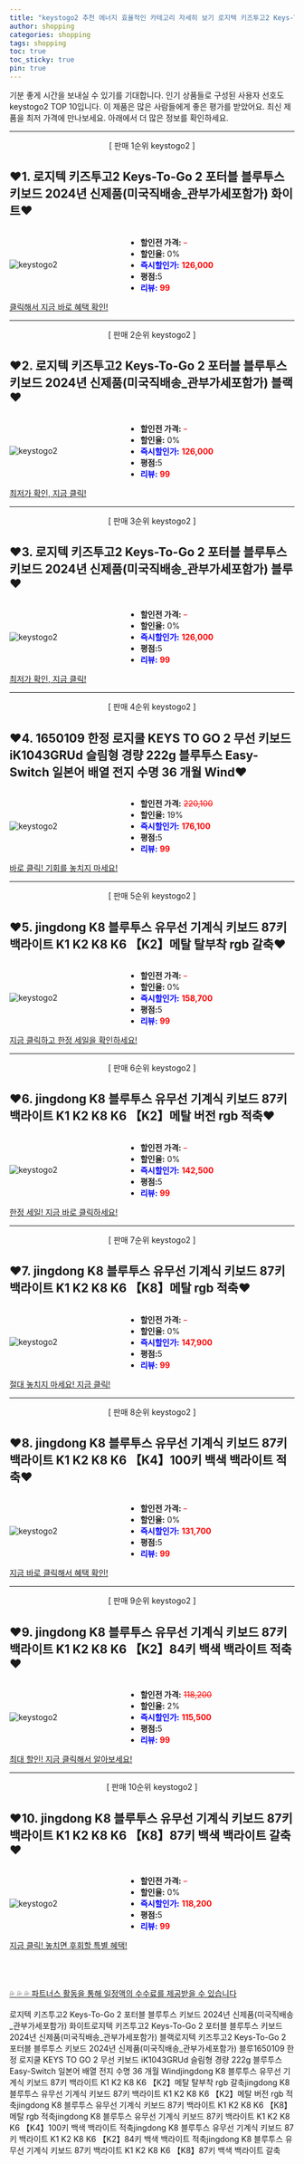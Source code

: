 ```yaml
---
title: "keystogo2 추천 에너지 효율적인 카테고리 자세히 보기 로지텍 키즈투고2 Keys-To-Go 2 포터블"
author: shopping
categories: shopping
tags: shopping
toc: true
toc_sticky: true
pin: true
---
```

기분 좋게 시간을 보내실 수 있기를 기대합니다. 인기 상품들로 구성된 사용자 선호도 keystogo2 TOP 10입니다. 이 제품은 많은 사람들에게 좋은 평가를 받았어요. 최신 제품을 최저 가격에 만나보세요. 아래에서 더 많은 정보를 확인하세요.

---
<p class="toplist" style="margin: 0 auto; display: block; width: fit-content;">[ 판매 1순위 keystogo2 ]</p>

<h2><strong>❤️1. 로지텍 키즈투고2 Keys-To-Go 2 포터블 블루투스 키보드 2024년 신제품(미국직배송_관부가세포함가) 화이트❤️</strong></h2>

<div style="display: flex; align-items: center;">
    <div style="flex: 0.4;">
        <img src="https://thumbnail10.coupangcdn.com/thumbnails/remote/230x230ex/image/vendor_inventory/fd0f/c33f369caa9696e7d7380fff00c2cbf522e483160cb42173c4fc463d42ff.png" alt="keystogo2" style="max-width: 100%;">
    </div>
    <div style="flex: 0.6; margin-left: 10px;">
        <ul>
            <li><strong>할인전 가격:</strong> <del style="color: red;">-</del></li>
            <li><strong>할인율:</strong> 0%</li>
            <li><span style='color:blue'><strong>즉시할인가:</strong></span> <span style='color:red'><strong>126,000</strong></span></li>
            <li><strong>평점:</strong>5</li>
            <li><span style='color:blue'><strong>리뷰:</strong></span> <span style='color:red'><strong>99</strong></span></li>
        </ul>
    </div>
</div>
<div class="center">
    <a href="https://William4Davisa.github.io?lptag=AF9450613&subid=githubio&pageKey=8224833793&traceid=V0-153&itemId=23651847948&vendorItemId=90677232005" class="myButton">
        클릭해서 지금 바로 혜택 확인!
    </a>
</div>


---
<p class="toplist" style="margin: 0 auto; display: block; width: fit-content;">[ 판매 2순위 keystogo2 ]</p>

<h2><strong>❤️2. 로지텍 키즈투고2 Keys-To-Go 2 포터블 블루투스 키보드 2024년 신제품(미국직배송_관부가세포함가) 블랙❤️</strong></h2>

<div style="display: flex; align-items: center;">
    <div style="flex: 0.4;">
        <img src="https://thumbnail10.coupangcdn.com/thumbnails/remote/230x230ex/image/vendor_inventory/d10d/b8c01155e5218b9cadc03682c46693f102ea129af08fa4dd9e2683dd7e16.png" alt="keystogo2" style="max-width: 100%;">
    </div>
    <div style="flex: 0.6; margin-left: 10px;">
        <ul>
            <li><strong>할인전 가격:</strong> <del style="color: red;">-</del></li>
            <li><strong>할인율:</strong> 0%</li>
            <li><span style='color:blue'><strong>즉시할인가:</strong></span> <span style='color:red'><strong>126,000</strong></span></li>
            <li><strong>평점:</strong>5</li>
            <li><span style='color:blue'><strong>리뷰:</strong></span> <span style='color:red'><strong>99</strong></span></li>
        </ul>
    </div>
</div>
<div class="center">
    <a href="https://William4Davisa.github.io?lptag=AF9450613&subid=githubio&pageKey=8224833793&traceid=V0-153&itemId=23651847953&vendorItemId=90677232037" class="myButton">
        최저가 확인, 지금 클릭!
    </a>
</div>


---
<p class="toplist" style="margin: 0 auto; display: block; width: fit-content;">[ 판매 3순위 keystogo2 ]</p>

<h2><strong>❤️3. 로지텍 키즈투고2 Keys-To-Go 2 포터블 블루투스 키보드 2024년 신제품(미국직배송_관부가세포함가) 블루❤️</strong></h2>

<div style="display: flex; align-items: center;">
    <div style="flex: 0.4;">
        <img src="https://thumbnail6.coupangcdn.com/thumbnails/remote/230x230ex/image/vendor_inventory/ea23/1b5fedc5565439139aa17ed5108401a38a21042591ddcaf21eb7c3a08c2b.png" alt="keystogo2" style="max-width: 100%;">
    </div>
    <div style="flex: 0.6; margin-left: 10px;">
        <ul>
            <li><strong>할인전 가격:</strong> <del style="color: red;">-</del></li>
            <li><strong>할인율:</strong> 0%</li>
            <li><span style='color:blue'><strong>즉시할인가:</strong></span> <span style='color:red'><strong>126,000</strong></span></li>
            <li><strong>평점:</strong>5</li>
            <li><span style='color:blue'><strong>리뷰:</strong></span> <span style='color:red'><strong>99</strong></span></li>
        </ul>
    </div>
</div>
<div class="center">
    <a href="https://William4Davisa.github.io?lptag=AF9450613&subid=githubio&pageKey=8224833793&traceid=V0-153&itemId=23651847946&vendorItemId=90677231981" class="myButton">
        최저가 확인, 지금 클릭!
    </a>
</div>


---
<p class="toplist" style="margin: 0 auto; display: block; width: fit-content;">[ 판매 4순위 keystogo2 ]</p>

<h2><strong>❤️4. 1650109 한정 로지쿨 KEYS TO GO 2 무선 키보드 iK1043GRUd 슬림형 경량 222g 블루투스 Easy-Switch 일본어 배열 전지 수명 36 개월 Wind❤️</strong></h2>

<div style="display: flex; align-items: center;">
    <div style="flex: 0.4;">
        <img src="https://thumbnail10.coupangcdn.com/thumbnails/remote/230x230ex/image/vendor_inventory/2998/b6dfeb2408b4a4c48ecec0f79e3fefa533321108391d54edf69d55b83878.jpg" alt="keystogo2" style="max-width: 100%;">
    </div>
    <div style="flex: 0.6; margin-left: 10px;">
        <ul>
            <li><strong>할인전 가격:</strong> <del style="color: red;">220,100</del></li>
            <li><strong>할인율:</strong> 19%</li>
            <li><span style='color:blue'><strong>즉시할인가:</strong></span> <span style='color:red'><strong>176,100</strong></span></li>
            <li><strong>평점:</strong>5</li>
            <li><span style='color:blue'><strong>리뷰:</strong></span> <span style='color:red'><strong>99</strong></span></li>
        </ul>
    </div>
</div>
<div class="center">
    <a href="https://William4Davisa.github.io?lptag=AF9450613&subid=githubio&pageKey=8244043548&traceid=V0-153&itemId=23725718269&vendorItemId=90750519625" class="myButton">
        바로 클릭! 기회를 놓치지 마세요!
    </a>
</div>


---
<p class="toplist" style="margin: 0 auto; display: block; width: fit-content;">[ 판매 5순위 keystogo2 ]</p>

<h2><strong>❤️5. jingdong K8 블루투스 유무선 기계식 키보드 87키 백라이트 K1 K2 K8 K6 【K2】메탈 탈부착 rgb 갈축❤️</strong></h2>

<div style="display: flex; align-items: center;">
    <div style="flex: 0.4;">
        <img src="https://thumbnail10.coupangcdn.com/thumbnails/remote/230x230ex/image/vendor_inventory/76cc/299b418b7a0857692c693e258b53229bfd2c95b8a8be537df36cd066601d.jpeg" alt="keystogo2" style="max-width: 100%;">
    </div>
    <div style="flex: 0.6; margin-left: 10px;">
        <ul>
            <li><strong>할인전 가격:</strong> <del style="color: red;">-</del></li>
            <li><strong>할인율:</strong> 0%</li>
            <li><span style='color:blue'><strong>즉시할인가:</strong></span> <span style='color:red'><strong>158,700</strong></span></li>
            <li><strong>평점:</strong>5</li>
            <li><span style='color:blue'><strong>리뷰:</strong></span> <span style='color:red'><strong>99</strong></span></li>
        </ul>
    </div>
</div>
<div class="center">
    <a href="https://William4Davisa.github.io?lptag=AF9450613&subid=githubio&pageKey=6232273000&traceid=V0-153&itemId=12531997494&vendorItemId=79800431201" class="myButton">
        지금 클릭하고 한정 세일을 확인하세요!
    </a>
</div>


---
<p class="toplist" style="margin: 0 auto; display: block; width: fit-content;">[ 판매 6순위 keystogo2 ]</p>

<h2><strong>❤️6. jingdong K8 블루투스 유무선 기계식 키보드 87키 백라이트 K1 K2 K8 K6 【K2】메탈 버전 rgb 적축❤️</strong></h2>

<div style="display: flex; align-items: center;">
    <div style="flex: 0.4;">
        <img src="https://thumbnail6.coupangcdn.com/thumbnails/remote/230x230ex/image/vendor_inventory/71ea/d309e1f43696abb5b21ea271aeafbf68439d0e16994cce01a99a17826f91.jpeg" alt="keystogo2" style="max-width: 100%;">
    </div>
    <div style="flex: 0.6; margin-left: 10px;">
        <ul>
            <li><strong>할인전 가격:</strong> <del style="color: red;">-</del></li>
            <li><strong>할인율:</strong> 0%</li>
            <li><span style='color:blue'><strong>즉시할인가:</strong></span> <span style='color:red'><strong>142,500</strong></span></li>
            <li><strong>평점:</strong>5</li>
            <li><span style='color:blue'><strong>리뷰:</strong></span> <span style='color:red'><strong>99</strong></span></li>
        </ul>
    </div>
</div>
<div class="center">
    <a href="https://William4Davisa.github.io?lptag=AF9450613&subid=githubio&pageKey=6232273000&traceid=V0-153&itemId=12531997495&vendorItemId=79800431205" class="myButton">
        한정 세일! 지금 바로 클릭하세요!
    </a>
</div>


---
<p class="toplist" style="margin: 0 auto; display: block; width: fit-content;">[ 판매 7순위 keystogo2 ]</p>

<h2><strong>❤️7. jingdong K8 블루투스 유무선 기계식 키보드 87키 백라이트 K1 K2 K8 K6 【K8】메탈 rgb 적축❤️</strong></h2>

<div style="display: flex; align-items: center;">
    <div style="flex: 0.4;">
        <img src="https://thumbnail7.coupangcdn.com/thumbnails/remote/230x230ex/image/vendor_inventory/6ba1/ede682254674bf7c6f46b56255af535384b656a5cb5fd83750c9ca9f3654.jpeg" alt="keystogo2" style="max-width: 100%;">
    </div>
    <div style="flex: 0.6; margin-left: 10px;">
        <ul>
            <li><strong>할인전 가격:</strong> <del style="color: red;">-</del></li>
            <li><strong>할인율:</strong> 0%</li>
            <li><span style='color:blue'><strong>즉시할인가:</strong></span> <span style='color:red'><strong>147,900</strong></span></li>
            <li><strong>평점:</strong>5</li>
            <li><span style='color:blue'><strong>리뷰:</strong></span> <span style='color:red'><strong>99</strong></span></li>
        </ul>
    </div>
</div>
<div class="center">
    <a href="https://William4Davisa.github.io?lptag=AF9450613&subid=githubio&pageKey=6232273000&traceid=V0-153&itemId=12531997483&vendorItemId=79800431157" class="myButton">
        절대 놓치지 마세요! 지금 클릭!
    </a>
</div>


---
<p class="toplist" style="margin: 0 auto; display: block; width: fit-content;">[ 판매 8순위 keystogo2 ]</p>

<h2><strong>❤️8. jingdong K8 블루투스 유무선 기계식 키보드 87키 백라이트 K1 K2 K8 K6 【K4】100키 백색 백라이트 적축❤️</strong></h2>

<div style="display: flex; align-items: center;">
    <div style="flex: 0.4;">
        <img src="https://thumbnail6.coupangcdn.com/thumbnails/remote/230x230ex/image/vendor_inventory/12cb/9c70b7c4cea4e85c1dd14c2a823862f78297a9822fe91f2ce7a0604635bd.jpeg" alt="keystogo2" style="max-width: 100%;">
    </div>
    <div style="flex: 0.6; margin-left: 10px;">
        <ul>
            <li><strong>할인전 가격:</strong> <del style="color: red;">-</del></li>
            <li><strong>할인율:</strong> 0%</li>
            <li><span style='color:blue'><strong>즉시할인가:</strong></span> <span style='color:red'><strong>131,700</strong></span></li>
            <li><strong>평점:</strong>5</li>
            <li><span style='color:blue'><strong>리뷰:</strong></span> <span style='color:red'><strong>99</strong></span></li>
        </ul>
    </div>
</div>
<div class="center">
    <a href="https://William4Davisa.github.io?lptag=AF9450613&subid=githubio&pageKey=6232273000&traceid=V0-153&itemId=12531997501&vendorItemId=79800431232" class="myButton">
        지금 바로 클릭해서 혜택 확인!
    </a>
</div>


---
<p class="toplist" style="margin: 0 auto; display: block; width: fit-content;">[ 판매 9순위 keystogo2 ]</p>

<h2><strong>❤️9. jingdong K8 블루투스 유무선 기계식 키보드 87키 백라이트 K1 K2 K8 K6 【K2】84키 백색 백라이트 적축❤️</strong></h2>

<div style="display: flex; align-items: center;">
    <div style="flex: 0.4;">
        <img src="https://thumbnail9.coupangcdn.com/thumbnails/remote/230x230ex/image/vendor_inventory/ee75/fb082b0af4c9de95837d450f9f1639e336ceacb958452faedaf83ce8137b.jpeg" alt="keystogo2" style="max-width: 100%;">
    </div>
    <div style="flex: 0.6; margin-left: 10px;">
        <ul>
            <li><strong>할인전 가격:</strong> <del style="color: red;">118,200</del></li>
            <li><strong>할인율:</strong> 2%</li>
            <li><span style='color:blue'><strong>즉시할인가:</strong></span> <span style='color:red'><strong>115,500</strong></span></li>
            <li><strong>평점:</strong>5</li>
            <li><span style='color:blue'><strong>리뷰:</strong></span> <span style='color:red'><strong>99</strong></span></li>
        </ul>
    </div>
</div>
<div class="center">
    <a href="https://William4Davisa.github.io?lptag=AF9450613&subid=githubio&pageKey=6232273000&traceid=V0-153&itemId=12531997488&vendorItemId=79800431177" class="myButton">
        최대 할인! 지금 클릭해서 알아보세요!
    </a>
</div>


---
<p class="toplist" style="margin: 0 auto; display: block; width: fit-content;">[ 판매 10순위 keystogo2 ]</p>

<h2><strong>❤️10. jingdong K8 블루투스 유무선 기계식 키보드 87키 백라이트 K1 K2 K8 K6 【K8】87키 백색 백라이트 갈축❤️</strong></h2>

<div style="display: flex; align-items: center;">
    <div style="flex: 0.4;">
        <img src="https://thumbnail7.coupangcdn.com/thumbnails/remote/230x230ex/image/vendor_inventory/3a0d/b9a8742dfb6dcd96c9d76376db8ed5635c37c9cc62210fad401a8c4ec97c.jpeg" alt="keystogo2" style="max-width: 100%;">
    </div>
    <div style="flex: 0.6; margin-left: 10px;">
        <ul>
            <li><strong>할인전 가격:</strong> <del style="color: red;">-</del></li>
            <li><strong>할인율:</strong> 0%</li>
            <li><span style='color:blue'><strong>즉시할인가:</strong></span> <span style='color:red'><strong>118,200</strong></span></li>
            <li><strong>평점:</strong>5</li>
            <li><span style='color:blue'><strong>리뷰:</strong></span> <span style='color:red'><strong>99</strong></span></li>
        </ul>
    </div>
</div>
<div class="center">
    <a href="https://William4Davisa.github.io?lptag=AF9450613&subid=githubio&pageKey=6232273000&traceid=V0-153&itemId=12531997496&vendorItemId=79800431209" class="myButton">
        지금 클릭! 놓치면 후회할 특별 혜택!
    </a>
</div>

<br><br><br>[💦 💦 💦 파트너스 활동을 통해 일정액의 수수료를 제공받을 수 있습니다](https://link.coupang.com/a/bcpT2c)<br><br>로지텍 키즈투고2 Keys-To-Go 2 포터블 블루투스 키보드 2024년 신제품(미국직배송_관부가세포함가) 화이트로지텍 키즈투고2 Keys-To-Go 2 포터블 블루투스 키보드 2024년 신제품(미국직배송_관부가세포함가) 블랙로지텍 키즈투고2 Keys-To-Go 2 포터블 블루투스 키보드 2024년 신제품(미국직배송_관부가세포함가) 블루1650109 한정 로지쿨 KEYS TO GO 2 무선 키보드 iK1043GRUd 슬림형 경량 222g 블루투스 Easy-Switch 일본어 배열 전지 수명 36 개월 Windjingdong K8 블루투스 유무선 기계식 키보드 87키 백라이트 K1 K2 K8 K6 【K2】메탈 탈부착 rgb 갈축jingdong K8 블루투스 유무선 기계식 키보드 87키 백라이트 K1 K2 K8 K6 【K2】메탈 버전 rgb 적축jingdong K8 블루투스 유무선 기계식 키보드 87키 백라이트 K1 K2 K8 K6 【K8】메탈 rgb 적축jingdong K8 블루투스 유무선 기계식 키보드 87키 백라이트 K1 K2 K8 K6 【K4】100키 백색 백라이트 적축jingdong K8 블루투스 유무선 기계식 키보드 87키 백라이트 K1 K2 K8 K6 【K2】84키 백색 백라이트 적축jingdong K8 블루투스 유무선 기계식 키보드 87키 백라이트 K1 K2 K8 K6 【K8】87키 백색 백라이트 갈축
